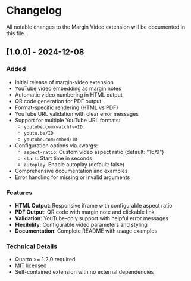 # Changelog

All notable changes to the Margin Video extension will be documented in this file.

## [1.0.0] - 2024-12-08

### Added
- Initial release of margin-video extension
- YouTube video embedding as margin notes
- Automatic video numbering in HTML output
- QR code generation for PDF output
- Format-specific rendering (HTML vs PDF)
- YouTube URL validation with clear error messages
- Support for multiple YouTube URL formats:
  - `youtube.com/watch?v=ID`
  - `youtu.be/ID`
  - `youtube.com/embed/ID`
- Configuration options via kwargs:
  - `aspect-ratio`: Custom video aspect ratio (default: "16/9")
  - `start`: Start time in seconds
  - `autoplay`: Enable autoplay (default: false)
- Comprehensive documentation and examples
- Error handling for missing or invalid arguments

### Features
- **HTML Output**: Responsive iframe with configurable aspect ratio
- **PDF Output**: QR code with margin note and clickable link
- **Validation**: YouTube-only support with helpful error messages
- **Flexibility**: Configurable video parameters and styling
- **Documentation**: Complete README with usage examples

### Technical Details
- Quarto >= 1.2.0 required
- MIT licensed
- Self-contained extension with no external dependencies